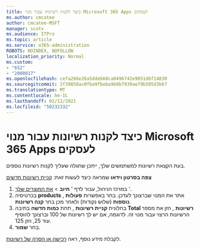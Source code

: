 ```yaml
---
title: כיצד לקנות רשיונות עבור מנוי Microsoft 365 Apps לעסקים
ms.author: cmcatee
author: cmcatee-MSFT
manager: scotv
ms.audience: ITPro
ms.topic: article
ms.service: o365-administration
ROBOTS: NOINDEX, NOFOLLOW
localization_priority: Normal
ms.custom:
- "652"
- "2000017"
ms.openlocfilehash: cefa266e26a5ddeb60ca0496742e9051d6f14830
ms.sourcegitcommit: 2f39850ac0fba9fbeba9b8b7939ae79b505d3b67
ms.translationtype: MT
ms.contentlocale: he-IL
ms.lasthandoff: 02/12/2021
ms.locfileid: "50232332"
---
```

# <a name="how-to-buy-licenses-for-your-microsoft-365-apps-for-business-subscription"></a>כיצד לקנות רשיונות עבור מנוי Microsoft 365 Apps לעסקים

בעת הקצאת רשיונות למשתמשים שלך, ייתכן שתגלה שעליך לקנות רשיונות נוספים.

**צפה בסרטון וידאו** שמראה כיצד לעשות זאת: [קניית רשיונות חדשים](https://go.microsoft.com/fwlink/p/?linkid=2154857)
  
1. במרכז הניהול, עבור לדף ' **חיוב**  >  [את המוצרים שלך](https://go.microsoft.com/fwlink/p/?linkid=842054) '.
2. בכרטיסיה **products** , אתר את המנוי שברצונך לעדכן. בחר באפשרות **פעולות נוספות** (שלוש נקודות) ולאחר מכן בחר **קנה רשיונות**.
3. בחלונית **קניית רשיונות** , תחת **כמות חדשה** בתיבה **Total רשיונות** , הזן את מספר הרשיונות הרצוי עבור מנוי זה. לדוגמה, אם יש לך רשיונות של 100 וברצונך להוסיף עוד 25, הזן 125.
4. בחר **שמור**.

לקבלת מידע נוסף, ראה [רכישה או הסרה של רשיונות](https://docs.microsoft.com/microsoft-365/commerce/licenses/buy-licenses).